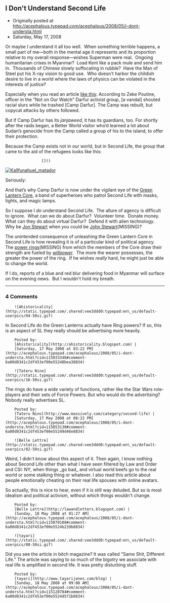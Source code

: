 ## I Don't Understand Second Life

 * Originally posted at http://acephalous.typepad.com/acephalous/2008/05/i-dont-understa.html
 * Saturday, May 17, 2008



Or maybe I understand it all too well.  When something terrible happens, a small part of me—both in the mental age it represents and its proportion relative to my overall response—wishes Superman were real.  Ongoing humanitarian crises in Myanmar?  Load Kent like a pack mule and send him in.  Thousands of Chinese slowly suffocating in rubble?  Have the Man of Steel put his X-ray vision to good use.  Who doesn't harbor the childish desire to live in a world where the laws of physics can be violated in the interests of justice?  

Especially when you read an article [like this](http://nwn.blogs.com/nwn/2006/05/guarding\_darfur.html):
According to Zeke
Poutine, officer in the "Not on Our Watch" Darfur activist group, [a vandal]
shouted racial slurs while he trashed [Camp Darfur]. The Camp was rebuilt, but
copycat attacks by others followed.

But if Camp Darfur has its _janjaweed_, it has its guardians,
too. For shortly after the raids began,
a Better World visitor who’d learned a lot about Sudan’s genocide from the Camp called a group of his to
the island, to offer their protection.

Because the Camp exists not in our world, but in Second Life, the group that came to the aid of the refugees looks like this:

		

					[]()
			

				
[![Kallfunahuel\_matador](http://acephalous.typepad.com/photos/uncategorized/2008/05/17/kallfunahuel\_matador.jpg "Kallfunahuel\_matador")](http://acephalous.typepad.com/photos/uncategorized/2008/05/17/kallfunahuel\_matador.jpg)

Seriously:

And that’s why Camp Darfur is now under the vigilant eye of the [Green Lantern Core](http://en.wikipedia.org/wiki/Green\_Lantern\_Corps), a band of superheroes who patrol Second Life with masks, tights, and magic lamps.

So I suppose I _do_ understand Second Life.  The allure of agency is difficult to ignore.  What can we do about Darfur?  Volunteer time.  Donate money.  What can they do about virtual Darfur?  Defend it with alien technology.  Why be [Jon Stewart](http://en.wikipedia.org/wiki/Jon\_Stewart) when you could be [John Stewart](http://en.wikipedia.org/wiki/John\_Stewart\_%!c(MISSING)omics%!)(MISSING)?  

The unintended consequence of unleashing the Green Lantern Core in Second Life is how revealing it is of a particular kind of political agency.  The [power rings](http://en.wikipedia.org/wiki/Power\_ring\_%!w(MISSING)eapon%!)(MISSING) from which the members of the Core draw their strength are fueled by [_willpower_](http://en.wikipedia.org/wiki/Power\_ring\_%!w(MISSING)eapon%!#(MISSING)Capabilities).  The more the wearer possesses, the greater the power of the ring.  If he wishes _really_ hard, he might just be able to change the world.  

If I do, reports of a blue and red blur delivering food in Myanmar will surface on the evening news.  But I wouldn't hold my breath.

			

* * *

### 4 Comments 

		

                
[]()

	

		![Ahistoricality](http://static.typepad.com/.shared:vee3ddd0:typepad:en\_us/default-userpics/04-50si.gif)
	

	

		

In Second Life do the Green Lanterns actually have Ring powers? If so, this is an aspect of SL they really should be advertising more heavily. 

	

		Posted by:
		[Ahistoricality](http://ahistoricality.blogspot.com) |
		[Saturday, 17 May 2008 at 03:22 PM](http://acephalous.typepad.com/acephalous/2008/05/i-dont-understa.html?cid=115033346#comment-6a00d8341c2df453ef00e55248bea38834)

[]()

	

		![Tateru Nino](http://static.typepad.com/.shared:vee3ddd0:typepad:en\_us/default-userpics/16-50si.gif)
	

	

		

The rings do have a wide variety of functions, rather like the Star Wars role-players and their sets of Force Powers. But who would do the advertising? Nobody really advertises SL.

	

		Posted by:
		[Tateru Nino](http://www.massively.com/category/second-life) |
		[Saturday, 17 May 2008 at 08:22 PM](http://acephalous.typepad.com/acephalous/2008/05/i-dont-understa.html?cid=115053130#comment-6a00d8341c2df453ef00e55249d46e8834)

[]()

	

		![Belle Lettre](http://static.typepad.com/.shared:vee3ddd0:typepad:en\_us/default-userpics/02-50si.gif)
	

	

		

Weird, I didn't know about this aspect of it. Then again, I know nothing about Second Life other than what I have seen filtered by Law and Order and CSI: NY, when things \_go bad\_ and virtual world beefs go to the real world or some stalking thing or whatever.  I also read this article about people emotionally cheating on their real life spouses with online avatars. 

So actually, this is nice to hear, even if it is still way deluded. But so is most idealism and political activism, without which things wouldn't change.  

	

		Posted by:
		[Belle Lettre](http://lawandletters.blogspot.com) |
		[Sunday, 18 May 2008 at 01:27 AM](http://acephalous.typepad.com/acephalous/2008/05/i-dont-understa.html?cid=115070108#comment-6a00d8341c2df453ef00e5524b239b8834)

[]()

	

		![tayari](http://static.typepad.com/.shared:vee3ddd0:typepad:en\_us/default-userpics/08-50si.gif)
	

	

		

Did you see the article in bitch magazine?  It was called "Same Shit, Different Life."  The article was saying to so much of the bigotry we associate with real life is amplified in second life.  It was pretty disturbing stuff.

	

		Posted by:
		[tayari](http://www.tayarijones.com/blog) |
		[Sunday, 18 May 2008 at 09:08 AM](http://acephalous.typepad.com/acephalous/2008/05/i-dont-understa.html?cid=115128784#comment-6a00d8341c2df453ef00e5524d571b8834)

		

        